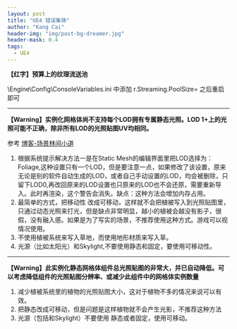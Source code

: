 ```yaml
---
layout: post
title: "UE4 错误集锦"
author: "Kang Cai"
header-img: "img/post-bg-dreamer.jpg"
header-mask: 0.4
tags:
  - UE4
---
```


**【红字】预算上的纹理流送池**

\Engine\Config\ConsoleVariables.ini 中添加 r.Streaming.PoolSize= 之后重启即可

---

**【Warning】实例化网格体尚不支持每个LOD拥有专属静态光照。LOD 1+上的光照可能不正确，除非所有LOD的光照贴图UV均相同。**

参考 [博客-场景林间小道](https://www.bilibili.com/read/cv5718006/)

1. 根据系统提示解决方法一是在Static Mesh的编辑界面里把LOD选择为：Foliage,这种设置只有一个LOD，但是要注意一点，如果修改了该设置，原来无论是别的软件自动生成的LOD，或者自己手动设置的LOD，均会被删除，只留下LOD0,再改回原来的LOD设置也只原来的LOD也不会还原，需要重新导入。此时再渲染，这个警告会消失。缺点：这种方法会增加内存占用。
2. 最简单的方式，把移动性 改成可移动，这样就不会把植被写入到光照贴图里，只通过动态光照来打光，但是缺点非常明显，越小的植被会越没有影子，很假，没有融入感。如果是为了写实的场景，不推荐使用这种方式。游戏可以视情况使用。
3. 不使用植被系统来写入草地，而使用地形材质来写入草。
4. 光源（比如太阳光）和Skylight,不要使用静态和固定，要使用可移动性。

---

**【Warning】此实例化静态网格体组件总光照贴图的非常大，并已自动降低。可以考虑降低组件的光照贴图分辨率、或减少此组件中的网格体实例数量**

1. 减少植被系统里的植物的光照贴图大小，这对于植物不多的情况来说可以有效。
2. 把静态改成可移动，但是问题是这样植物就不会产生光影，不推荐这种方法
3. 光源（包括和Skylight）不要使用 静态或者固定，使用可移动。




